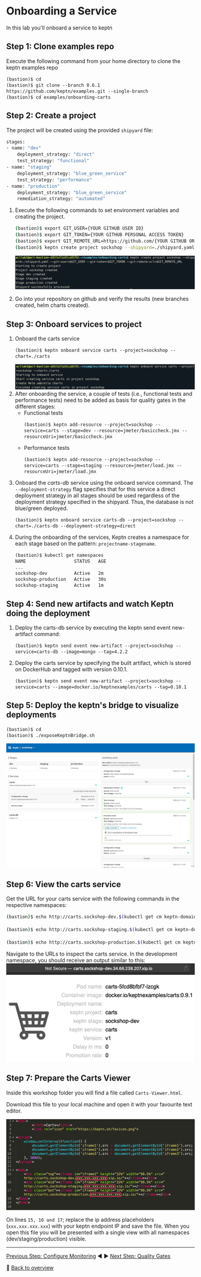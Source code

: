 # Onboarding a Service

In this lab you'll onboard a service to keptn

## Step 1: Clone examples repo
Execute the following command from your home directory to clone the keptn examples repo
```
(bastion)$ cd
(bastion)$ git clone --branch 0.6.1 https://github.com/keptn/examples.git --single-branch
(bastion)$ cd examples/onboarding-carts
```

## Step 2: Create a project
The project will be created using the provided `shipyard` file:

```bash
stages:
- name: "dev"
    deployment_strategy: "direct"
    test_strategy: "functional"
- name: "staging"
    deployment_strategy: "blue_green_service"
    test_strategy: "performance"
- name: "production"
    deployment_strategy: "blue_green_service"
    remediation_strategy: "automated"
```

1. Execute the following commands to set environment variables and creating the project.

    ```bash
    (bastion)$ export GIT_USER={YOUR GITHUB USER ID}
    (bastion)$ export GIT_TOKEN={YOUR GITHUB PERSONAL ACCESS TOKEN}
    (bastion)$ export GIT_REMOTE_URL=https://github.com/{YOUR GITHUB ORG}/sockshop.git
    (bastion)$ keptn create project sockshop --shipyard=./shipyard.yaml --git-user=$GIT_USER --git-token=$GIT_TOKEN --git-remote-url=$GIT_REMOTE_URL
    ```

    ![keptn](../assets/keptnCreateProject.png)
2. Go into your repository on github and verify the results (new branches created, helm charts created).

## Step 3: Onboard services to project
1. Onboard the carts service
    ```
    (bastion)$ keptn onboard service carts --project=sockshop --chart=./carts
    ```
    ![keptn](../assets/keptnOnboardCarts.png)
1. After onboarding the service, a couple of tests (i.e., functional tests and performance tests) need to be added as basis for quality gates in the different stages:
    * Functional tests
        ```
        (bastion)$ keptn add-resource --project=sockshop --service=carts --stage=dev --resource=jmeter/basiccheck.jmx --resourceUri=jmeter/basiccheck.jmx
        ```
    * Performance tests
        ```
        (bastion)$ keptn add-resource --project=sockshop --service=carts --stage=staging --resource=jmeter/load.jmx --resourceUri=jmeter/load.jmx
        ```
1. Onboard the *carts-db* service using the onboard service command. The `--deployment-strategy` flag specifies that for this service a direct deployment strategy in all stages should be used regardless of the deployment strategy specified in the shipyard. Thus, the database is not blue/green deployed.
    ```
    (bastion)$ keptn onboard service carts-db --project=sockshop --chart=./carts-db --deployment-strategy=direct
    ```
1. During the onboarding of the services, Keptn creates a namespace for each stage based on the pattern: `projectname-stagename`.
    ```
    (bastion)$ kubectl get namespaces
    NAME                  STATUS   AGE
    ...
    sockshop-dev          Active   2m
    sockshop-production   Active   30s
    sockshop-staging      Active   1m
    ```
## Step 4: Send new artifacts and watch Keptn doing the deployment
1. Deploy the carts-db service by executing the keptn send event new-artifact command:
    ```
    (bastion)$ keptn send event new-artifact --project=sockshop --service=carts-db --image=mongo --tag=4.2.2
    ```
1. Deploy the carts service by specifying the built artifact, which is stored on DockerHub and tagged with version 0.10.1.
    ```
    (bastion)$ keptn send event new-artifact --project=sockshop --service=carts --image=docker.io/keptnexamples/carts --tag=0.10.1
    ```
## Step 5: Deploy the keptn's bridge to visualize deployments
```
(bastion)$ cd
(bastion)$ ./exposeKeptnBridge.sh
```    
![bridge](../assets/keptnBridge.png)

## Step 6: View the carts service
Get the URL for your carts service with the following commands in the respective namespaces:

```bash
(bastion)$ echo http://carts.sockshop-dev.$(kubectl get cm keptn-domain -n keptn -o=jsonpath='{.data.app_domain}')

(bastion)$ echo http://carts.sockshop-staging.$(kubectl get cm keptn-domain -n keptn -o=jsonpath='{.data.app_domain}')

(bastion)$ echo http://carts.sockshop-production.$(kubectl get cm keptn-domain -n keptn -o=jsonpath='{.data.app_domain}')
```

Navigate to the URLs to inspect the carts service. In the development namespace, you should receive an output similar to this:
![carts-dev](../assets/cartsDev.png)

## Step 7: Prepare the Carts Viewer
Inside this workshop folder you will find a file called `Carts-Viewer.html`.

Download this file to your local machine and open it with your favourite text editor.

![carts_viewer_](../assets/carts_viewer.png)

On lines `15, 16 and 17`; replace the ip address placeholders (`xxx.xxx.xxx.xxx`) with your keptn endpoint IP and save the file. When you open this file you will be presented with a single view with all namespaces (dev/staging/production) visible.

---

[Previous Step: Configure Monitoring](../02_Configure_Monitoring) :arrow_backward: :arrow_forward: [Next Step: Quality Gates](../04_Quality_Gates)

:arrow_up_small: [Back to overview](../)
